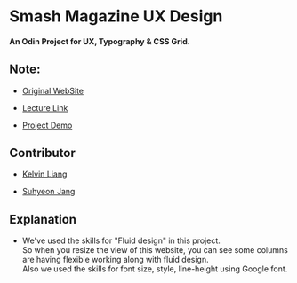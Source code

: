 # Smash Magazine UX Design

#### An Odin Project for UX, Typography & CSS Grid.

## Note:

- [Original WebSite](https://www.smashingmagazine.com/)

- [Lecture Link](https://www.theodinproject.com/courses/html5-and-css3/lessons/design-teardown)

- [Project Demo](https://shjang7.github.io/smash-magazine-ux/)

## Contributor

- [Kelvin Liang](https://github.com/kelvin8773)

- [Suhyeon Jang](https://github.com/shjang7)

## Explanation

- We've used the skills for "Fluid design" in this project. <br />
So when you resize the view of this website, you can see some columns <br />
are having flexible working along with fluid design. <br />
Also we used the skills for font size, style, line-height using Google font. <br />
